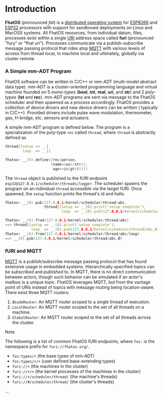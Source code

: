# Introduction

**FhatOS** (pronounced _fat_) is
a [distributed operating system](https://en.wikipedia.org/wiki/Distributed_operating_system)
for [ESP8266](https://en.wikipedia.org/wiki/ESP8266) and [ESP32](https://en.wikipedia.org/wiki/ESP32) processors with
support for sandboxed deployments on Linux and MacOSX systems. All FhatOS resources, from individual datum, files,
processes exist within a single [URI](https://en.wikipedia.org/wiki/Uniform_Resource_Identifier) address space called
**furi** (pronounced "fury" or "fhat uri"). Processes communicate via a publish-subscribe message passing protocol that
rides atop [MQTT](https://en.wikipedia.org/wiki/MQTT) with various levels of access from thread local, to machine local
and ultimately, globally via cluster remote.

### A Simple mm-ADT Program

FhatOS software can be written in C/C++ or mm-ADT (multi-model abstract data type). mm-ADT is a cluster-oriented
programming language and virtual machine founded on 5 _mono-types_ (**bool**, **int**, **real**, **uri**, and **str**)
and 2 _poly-types_ (**lst** and **rec**). mm-ADT programs are sent via message to the FhatOS scheduler and then spawned
as a process accordingly. FhatOS provides a collection of device drivers and new device drivers can be written (
typically in C/C++). Provided drivers include pulse wave modulation, thermometer, gas, H-bridge, etc. sensors and
actuators.

A simple mm-ADT program is defined below. The program is a specialization of the poly-type `rec` called `thread`,
where `thread` is abstractly defined as

```.cpp
thread[[setup => __]
        loop  => __]]
```

```.cpp
fhatos> __(0).define(/rec/person,
                     [name=>as(/str/),
                      age=>is(gt(0))]) 
```

The `thread` object is published to the fURI endpoint `esp32@127.0.0.1/scheduler/threads/logger`. The scheduler spawns
the program on an individual `thread` accessible via the target fURI. Once spawned, the `setup` function prints the
thread's id and halts.

```.cpp
fhatos> __(0).pub(127.0.0.1/kernel/scheduler/thread/abc,
                  thread[[setup => __(0).print('setup complete'),
                          loop  => __(0).pub(127.0.0.1/kernel/scheduler/thread/abc,Ø)]])")
```

```.cpp
fhatos> __(0).from(127.0.0.1/kernel/scheduler/thread/abc)
==> thread[[setup => __(0).print('setup complete'),
            loop  => __(0).pub(127.0.0.1/kernel/scheduler/thread/abc,Ø)]])")
fhatos> __(0).from(127.0.0.1/kernel/scheduler/thread/abc/loop)
==> __(0).pub(127.0.0.1/kernel/scheduler/thread/abc,Ø)
```

### fURI and MQTT

[MQTT](https://en.wikipedia.org/wiki/MQTT) is a publish/subscribe message passing protocol that has found extensive
usage in embedded systems. Hierarchically specified _topics_ can be _subscribed_ and _published_ to. In MQTT, there is no direct communication between actors, though such behavior can be simulated if an actor's mailbox is a unique topic. FhatOS leverages MQTT, but from the vantage point of URIs instead of topics with message routing being location-aware. There exist three MQTT routers:

1. `BCodeRouter`: An MQTT router scoped to a single thread of execution.
2. `LocalRouter`: An MQTT router scoped to the set of all threads on a machine.
3. `GlobalRouter`: An MQTT router scoped to the set of all threads across the cluster.

> [!note]
> The following is a list of common FhatOS fURI endpoints, where `fos:` is the namespace prefix
> for `furi://fhatos.org/`.
> * `fos:types/+` (the base types of mm-ADT)
> * `fos:types/+/+` (user defined base-extending types)
> * `furi://+` (the machines in the cluster)
> * `furi://+/+` (the kernel processes of the machines in the cluster)
> * `furi://+/scheduler/thread/` (the machine's threads)
> * `furi://#/scheduler/thread/` (the cluster's threads)

<!-- CODE:BASH:START -->
<!-- ../build/docs/build/main_runner.out -->
<!-- CODE:END -->
<!-- OUTPUT:START -->
...
<!-- OUTPUT:END -->

